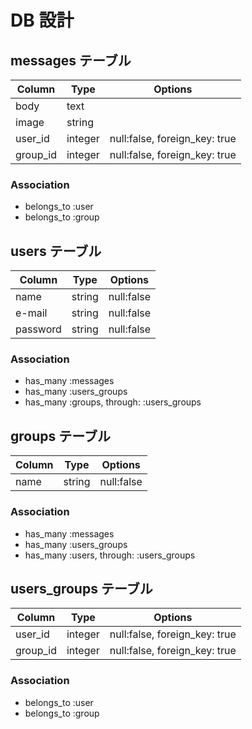 # DB 設計

## messages テーブル

| Column   | Type    | Options                       |
| -------- | ------- | ----------------------------- |
| body     | text    |                               |
| image    | string  |                               |
| user_id  | integer | null:false, foreign_key: true |
| group_id | integer | null:false, foreign_key: true |

### Association

- belongs_to :user
- belongs_to :group

## users テーブル

| Column   | Type   | Options    |
| -------- | ------ | ---------- |
| name     | string | null:false |
| e-mail   | string | null:false |
| password | string | null:false |

### Association

- has_many :messages
- has_many :users_groups
- has_many :groups, through: :users_groups

## groups テーブル

| Column | Type   | Options    |
| ------ | ------ | ---------- |
| name   | string | null:false |

### Association

- has_many :messages
- has_many :users_groups
- has_many :users, through: :users_groups

## users_groups テーブル

| Column   | Type    | Options                       |
| -------- | ------- | ----------------------------- |
| user_id  | integer | null:false, foreign_key: true |
| group_id | integer | null:false, foreign_key: true |

### Association

- belongs_to :user
- belongs_to :group
